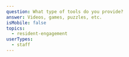 ```yaml
---
question: What type of tools do you provide?
answer: Videos, games, puzzles, etc.
isMobile: false
topics:
  - resident-engagement
userTypes:
  - staff
---
```

